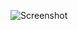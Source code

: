 ![Screenshot](https://raw.githubusercontent.com/tjosten/dropshare-landing-page-modern/main/example.png)
